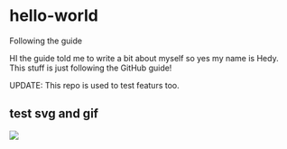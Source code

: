 # hello-world
Following the guide

HI the guide told me to write a bit about myself so yes my name is Hedy. This stuff is just following the GitHub guide!

UPDATE:
This repo is used to test featurs too.

## test svg and gif

![](https://raw.githubusercontent.com/hedythedev/hello-world/master/Copy%20of%20fast_ascii.svg)
